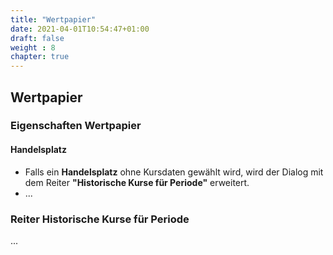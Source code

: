 ```yaml
---
title: "Wertpapier"
date: 2021-04-01T10:54:47+01:00
draft: false
weight : 8
chapter: true
---
```

## Wertpapier

### Eigenschaften Wertpapier
#### Handelsplatz
+ Falls ein **Handelsplatz** ohne Kursdaten gewählt wird, wird der Dialog mit dem Reiter **"Historische Kurse für Periode"** erweitert.
+ ...

### Reiter Historische Kurse für Periode
...